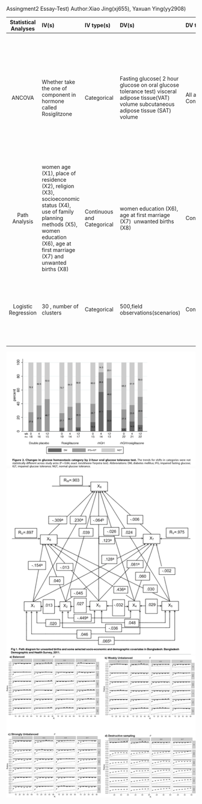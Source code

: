 Assingment2 Essay-Test)
Author:Xiao Jing(xj655), Yaxuan Ying(yy2908)


| **Statistical Analyses**    |  **IV(s)**  |  **IV type(s)** |  **DV(s)**  |  **DV type(s)**  |  **Control Var** | **Control Var type**  | **Question to be answered** | **_H0_** | **alpha** | **link to paper**| 
|:----------:|:----------|:------------|:-------------|:-------------|:------------|:------------- |:------------------|:----:|:-------:|:-------|
ANCOVA|Whether take the  one of component in hormone called Rosiglitzone|Categorical|Fasting glucose( 2 hour glucose on oral glucose tolerance test) visceral adipose tissue(VAT) volume subcutaneous adipose tissue (SAT) volume|All are Continuous |Age; Recombinant human growth hormone (rhGH) concomitant medication(including Fibrate, statin, Fish oil and other 2 components)(5) antropomet-ric(including weight, height and other 4 indicators)(6)|"1:categorical  2:categorical 3~8:continuous 9~15:continuous"|Do fasting glucose volume(/VAT/SAT) value of HIV infector group taking Rosiglitzone significantly lower  than control HIV infector group|Fasting glucose volume of test groups >= Ranks control group|Alpha = 0.05|[Recombinant Human Growth Hormone and Rosiglitazone for Abdominal Fat Accumulation in HIV-Infected Patients with Insulin Resistance: A Randomized, Double-Blind, Placebo-Controlled, Factorial Trial](https://journals.plos.org/plosone/article/file?id=10.1371/journal.pone.0061160&type=printable)
|Path Analysis|women age (X1), place of residence (X2), religion (X3), socioeconomic status (X4), use of family planning methods (X5), women education (X6), age at first marriage (X7) and unwanted births (X8)|Continuous and Categorical|women education (X6), age at first marriage (X7)  unwanted births (X8)|Continuous|"pregnancy occurred within 5 years "|categorical|Find what are the direct factors and what are the indirect factors to influence the dependent variable X8 unwanted births.(The endogenous direct variables {X6,X7,X8} exist.)|1. X1,X2,X3,X4,X5 has no correlation with X6. The coefficients for (X6~X1+X2+X3+X4+X5) are not exist.  Beta(6)=0 2. X1,X2,X3,X4,X5,X6 has no correlation with X7. The coefficients for (X7~X1+X2+X3+X4+X5+X6) are not exist. Beta(7)=0 3. Same with X8|Alpha = 0.01|"Correlates of Unwanted Births in Bangladesh: [A Study through Path Analysis ](https://journals.plos.org/plosone/article/file?id=10.1371/journal.pone.0164007&type=printable")|
Logistic Regression|30 , number of clusters|Categorical|500,field observations(scenarios)| Continuous|the strength and source of correlation|categorical|determine how clustering rules in GEE affect their ability to decrease the statistical bias in variance estimation due to correlation in longitudinal data|The robust estimate of variance becomes unbiased when the number of independent clusters is higher than 20.|Alpha = 0.05|[Robust Inference from Conditional Logistic Regression Applied to Movement and Habitat Selection Analysis](https://journals.plos.org/plosone/article?id=10.1371/journal.pone.0169779)|


![main plot](ancova_analysis.png)
![main plot2](path_analysis.png)
![main plot3](journal.pone.0169779.g002.PNG)
